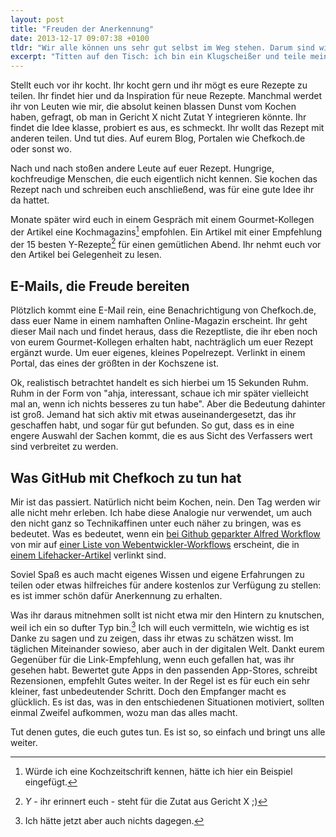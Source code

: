 ```yaml
---
layout: post
title: "Freuden der Anerkennung"
date: 2013-12-17 09:07:38 +0100
tldr: "Wir alle können uns sehr gut selbst im Weg stehen. Darum sind wir ab und an auf Motivation von außen angewiesen. Und dafür gibt es ein sehr einfaches Mittel: Respekt zeigen und Danke sagen. Auch im kleinen Maß."
excerpt: "Titten auf den Tisch: ich bin ein Klugscheißer und teile mein Wissen gern. Ich versuche mit dem, was ich weiß, zu helfen und freue mich, wenn andere davon profitieren können. Gibt ja einen Grund, warum ich 2 Blogs habe, die größtenteils zur Verteilung dessen dienen, was ich nützlich finde. Trotzdem ist nichts so motivierend wie ein einfaches, aber ehrlich gemeintes Dankeschön. In welcher Form auch immer."
---
```


Stellt euch vor ihr kocht. Ihr kocht gern und ihr mögt es eure Rezepte zu teilen. Ihr findet hier und da Inspiration für neue Rezepte. Manchmal werdet ihr von Leuten wie mir, die absolut keinen blassen Dunst vom Kochen haben, gefragt, ob man in Gericht X nicht Zutat Y integrieren könnte. Ihr findet die Idee klasse, probiert es aus, es schmeckt. Ihr wollt das Rezept mit anderen teilen. Und tut dies. Auf eurem Blog, Portalen wie Chefkoch.de oder sonst wo.

Nach und nach stoßen andere Leute auf euer Rezept. Hungrige, kochfreudige Menschen, die euch eigentlich nicht kennen. Sie kochen das Rezept nach und schreiben euch anschließend, was für eine gute Idee ihr da hattet.

Monate später wird euch in einem Gespräch mit einem Gourmet-Kollegen der Artikel eine Kochmagazins[^kochbuch] empfohlen. Ein Artikel mit einer Empfehlung der 15 besten Y-Rezepte[^yrezepte] für einen gemütlichen Abend. Ihr nehmt euch vor den Artikel bei Gelegenheit zu lesen.

[^yrezepte]: *Y* - ihr erinnert euch - steht für die Zutat aus Gericht X ;)

[^kochbuch]: Würde ich eine Kochzeitschrift kennen, hätte ich hier ein Beispiel eingefügt.

## E-Mails, die Freude bereiten

Plötzlich kommt eine E-Mail rein, eine Benachrichtigung von Chefkoch.de, dass euer Name in einem namhaften Online-Magazin erscheint. Ihr geht dieser Mail nach und findet heraus, dass die Rezeptliste, die ihr eben noch von eurem Gourmet-Kollegen erhalten habt, nachträglich um euer Rezept ergänzt wurde. Um euer eigenes, kleines Popelrezept. Verlinkt in einem Portal, das eines der größten in der Kochszene ist.

Ok, realistisch betrachtet handelt es sich hierbei um 15 Sekunden Ruhm. Ruhm in der Form von "ahja, interessant, schaue ich mir später vielleicht mal an, wenn ich nichts besseres zu tun habe". Aber die Bedeutung dahinter ist groß. Jemand hat sich aktiv mit etwas auseinandergesetzt, das ihr geschaffen habt, und sogar für gut befunden. So gut, dass es in eine engere Auswahl der Sachen kommt, die es aus Sicht des Verfassers wert sind verbreitet zu werden.

## Was GitHub mit Chefkoch zu tun hat

Mir ist das passiert. Natürlich nicht beim Kochen, nein. Den Tag werden wir alle nicht mehr erleben. Ich habe diese Analogie nur verwendet, um auch den nicht ganz so Technikaffinen unter euch näher zu bringen, was es bedeutet. Was es bedeutet, wenn ein [bei Github geparkter Alfred Workflow](https://github.com/LeEnno/alfred-terminalfinder "LeEnno/alfred-terminalfinder") von mir auf [einer Liste von Webentwickler-Workflows](https://github.com/zenorocha/alfred-workflows#terminal--finder-v16--download "zenorocha/alfred-workflows") erscheint, die in [einem Lifehacker-Artikel](http://lifehacker.com/this-massive-list-of-alfred-workflows-automates-all-kin-1411849146 "This Massive List of Alfred Workflows Automates All Kinds of Tasks") verlinkt sind.

Soviel Spaß es auch macht eigenes Wissen und eigene Erfahrungen zu teilen oder etwas hilfreiches für andere kostenlos zur Verfügung zu stellen: es ist immer schön dafür Anerkennung zu erhalten.

Was ihr daraus mitnehmen sollt ist nicht etwa mir den Hintern zu knutschen, weil ich ein so dufter Typ bin.[^dagegen] Ich will euch vermitteln, wie wichtig es ist Danke zu sagen und zu zeigen, dass ihr etwas zu schätzen wisst. Im täglichen Miteinander sowieso, aber auch in der digitalen Welt. Dankt eurem Gegenüber für die Link-Empfehlung, wenn euch gefallen hat, was ihr gesehen habt. Bewertet gute Apps in den passenden App-Stores, schreibt Rezensionen, empfehlt Gutes weiter. In der Regel ist es für euch ein sehr kleiner, fast unbedeutender Schritt. Doch den Empfanger macht es glücklich. Es ist das, was in den entschiedenen Situationen motiviert, sollten einmal Zweifel aufkommen, wozu man das alles macht.

[^dagegen]: Ich hätte jetzt aber auch nichts dagegen.

Tut denen gutes, die euch gutes tun. Es ist so, so einfach und bringt uns alle weiter.
